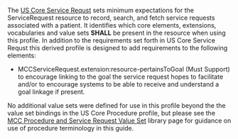 The [US Core Service Requst](http://hl7.org/fhir/us/core/StructureDefinition/us-core-servicerequest) sets minimum expectations for the ServiceRequest resource to record, search, and fetch service requests associated with a patient. It identifies which core elements, extensions, vocabularies and value sets **SHALL** be present in the resource when using this profile. In addition to the requirements set forth in US Core Service Requst this derived profile is designed to add requirements to the following elements:
* MCCServiceRequest.extension:resource-pertainsToGoal (Must Support) to encourage linking to the goal the service request hopes to facilitate and/or to encourage systems to be able to receive and understand a goal linkage if present.

No additional value sets were defined for use in this profile beyond the the value set bindings in the US Core Procedure profile, but please see the [MCC Procedure and Service Request Value Set](mcc_procedure_and_service_request_value_sets.html) library page for guidance on use of procedure terminology in this guide.

